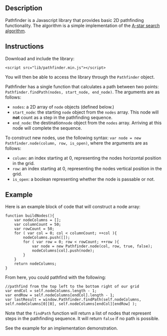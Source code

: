 
Description
---
Pathfinder is a Javascript library that provides basic 2D pathfinding functionality. The algorithm is a simple implementation of the [A-star search algorithm](https://en.wikipedia.org/wiki/A*_search_algorithm).


Instructions
---

Download and include the library:
```
<script src="lib/pathfinder.min.js"></script>
```

You will then be able to access the library through the ```Pathfinder``` object.

Pathfinder has a single function that calculates a path between two points: ```Pathfinder.findPath(nodes, start_node, end_node)```. The arguments are as follows:

- ```nodes```: a 2D array of ```node``` objects (defined below.)
- ```start_node```: the starting ```node``` object from the ```nodes``` array. This node will **not** count as a step in the pathfinding sequence.
- ```end_node```: the destination```node``` object from the ```nodes``` array. Arriving at this node will complete the sequence.

To construct new nodes, use the following syntax: ```var node = new Pathfinder.node(column, row, is_open)```, where the arguments are as follows:

- ```column```: an index starting at 0, representing the nodes horizontal position in the grid.
- ```row```: an index starting at 0, representing the nodes vertical position in the grid.
- ```is_open```: a boolean representing whether the node is passable or not.

Example
---

Here is an example block of code that will construct a node array:

```
function buildNodes(){
    var nodeColumns = [];
    var columnCount = 50;
    var rowCount = 50;
    for ( var col = 0; col < columnCount; ++col ){
        nodeColumns.push([]);
        for ( var row = 0; row < rowCount; ++row ){
            var node = new Pathfinder.node(col, row, true, false);
            nodeColumns[col].push(node);                
        }
    }
    return nodeColumns;
}
```

From here, you could pathfind with the following:
```
//pathfind from the top left to the bottom right of our grid
var endCol = self.nodeColumns.length - 1;
var endRow = self.nodeColumns[endCol].length - 1;
var lastResult = window.Pathfinder.findPath(self.nodeColumns, self.nodeColumns[0][0], self.nodeColumns[endCol][endRow] );
```

Note that the ```findPath``` function will return a list of nodes that represent steps in the pathfinding sequence. It will return ```false``` if no path is possible.

See the example for an implementation demonstration.